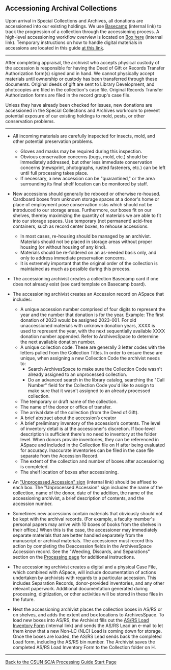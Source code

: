 ## Accessioning Archival Collections
Upon arrival in Special Collections and Archives, all donations are accessioned into our existing holdings. We use [Basecamp](https://3.basecamp.com/5794020/buckets/37360962/card_tables/7354748593) (internal link) to track the progression of a collection through the accessioning process. A high-level accessioning workflow overview is located on [Box here](https://mycsun.box.com/s/o6dkzyb6u0ce3e8ae9n2x5injecd2djb) (internal link). Temporary instructions on how to handle digital materials in accessions are located in this guide [at this link](https://illuminatedpast.github.io/csun-sca-processing/02-processing/02-05-digitalprocessing.html).

---

After completing appraisal, the archivist who accepts physical custody of the accession is responsible for having the Deed of Gift or Records Transfer Authorization form(s) signed and in hand. We cannot physically accept materials until ownership or custody has been transferred through these documents. Original deeds of gift are sent to Library Development, and photocopies are filed in the collection's case file. Original Records Transfer Authorization forms are filed in the record group's case file.

Unless they have already been checked for issues, new donations are accessioned in the Special Collections and Archives workroom to prevent potential exposure of our existing holdings to mold, pests, or other conservation problems.

---

- All incoming materials are carefully inspected for insects, mold, and other potential preservation problems. 
  - Gloves and masks may be required during this inspection. 
  - Obvious conservation concerns (bugs, mold, etc.) should be immediately addressed, but other less immediate conservation concerns (newsprint, photographs, rusted fasteners, etc.) can be left until full processing takes place. 
  - If necessary, a new accession can be "quarantined," or the area surrounding its final shelf location can be monitored by staff.

- New accessions should generally be reboxed or otherwise re-housed.  Cardboard boxes from unknown storage spaces at a donor's home or place of employment pose conservation risks which should not be introduced to our storage areas. Furthermore, our boxes fit on our shelves, thereby maximizing the quantity of materials we are able to fit into our storage spaces. Use temporary (not permanent) acid-free containers, such as record center boxes, to rehouse accessions.
  - In most cases, re-housing should be managed by an archivist.  Materials should not be placed in storage areas without proper housing (or without housing of any kind).
  - Materials should be re-foldered on an as-needed basis only, and only to address immediate preservation concerns.
  - It is extremely important that the original order of the collection is maintained as much as possible during this process.

- The accessioning archivist creates a collection Basecamp card if one does not already exist (see card template on Basecamp board).

- The accessioning archivist creates an Accession record on ASpace that includes:
  - A unique accession number comprised of four digits to represent the year and the number that donation is for the year. Example: The first donation of 2023 would be assigned 2023-001. For old unaccessioned materials with unknown donation years, XXXX is used to represent the year, with the next sequentially available XXXX donation number appended. Refer to ArchivesSpace to determine the next available donation number.
  - A unique collection code. These are generally 3 letter codes with the letters pulled from the Collection Titles. In order to ensure these are unique, when assigning a new Collection Code the archivist needs to:
    - Search ArchivesSpace to make sure the Collection Code wasn't already assigned to an unprocessed collection.
    - Do an advanced search in the library catalog, searching the "Call Number" field for the Collection Code you'd like to assign to make sure that it wasn't assigned to an already processed collection.
  - The temporary or draft name of the collection. 
  - The name of the donor or office of transfer.
  - The arrival date of the collection (from the Deed of Gift).
  - A brief abstract about the accession’s creator
  - A brief preliminary inventory of the accession’s contents. The level of inventory detail is at the accessioner's discretion. If box-level description is sufficient there's no need to inventory at the folder level. When donors provide inventories, they can be referenced in ASpace and included in the Collection file on H after being evaluated for accuracy. Inaccurate inventories can be filed in the case file separate from the Accession Record.
  - The extent of the collection and number of boxes after accessioning is completed.
  - The shelf location of boxes after accessioning.

- An ["Unprocessed Accession" sign](https://mycsun.box.com/s/cy19yoz1gzdhjzhychc7824varcsz92p) (internal link) should be affixed to each box.  The "Unprocessed Accession" sign includes the name of the collection, name of the donor, date of the addition, the name of the accessioning archivist, a brief description of contents, and the accession number.

- Sometimes new accessions contain materials that obviously should not be kept with the archival records.  (For example, a faculty member's personal papers may arrive with 10 boxes of books from the shelves in their office.)  When this is the case, the accessioner may immediately separate materials that are better handled separately from the manuscript or archival materials. The accessioner must record this action by completing the Deaccession fields in the ArchivesSpace Accession record. See the "Weeding, Discards, and Separations" section on the [Processing page](https://illuminatedpast.github.io/csun-sca-processing/02-processing/02-04-physicalprocessing.html) for additional instructions.

- The accessioning archivist creates a digital and a physical Case File, which combined with ASpace, will include documentation of actions undertaken by archivists with regards to a particular accession.  This includes Separation Records, donor-provided inventories, and any other relevant paperwork.  Additional documentation generated during processing, digitization, or other activities will be stored in these files in the future.

- Next the accessioning archivist places the collection boxes in AS/RS or on shelves, and adds the extent and box locations to ArchivesSpace. To load new boxes into AS/RS, the Archivist fills out the [AS/RS Load Inventory Form](https://mycsun.box.com/s/8t74qtk1j9xqp91sfxrblevyhhnu9qsf) (internal link) and sends the AS/RS Lead an e-mail to let them know that a new Non-LC (NLC) Load is coming down for storage. Once the boxes are loaded, the AS/RS Lead sends back the completed Load form, including the AS/RS bin number. The Archivist saves the completed AS/RS Load Inventory Form to the Collection folder on H.

***

[Back to the CSUN SC/A Processing Guide Start Page](https://illuminatedpast.github.io/csun-sca-processing/)
